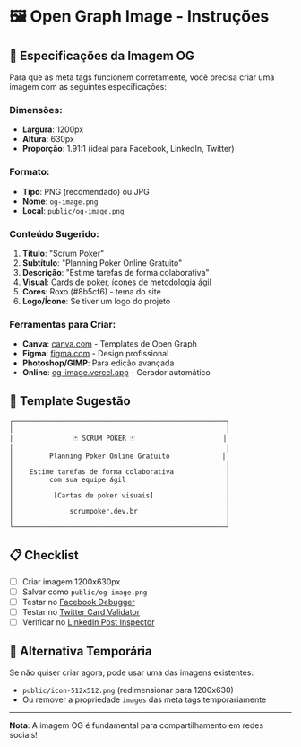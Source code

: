 # 🖼️ Open Graph Image - Instruções

## 📏 Especificações da Imagem OG

Para que as meta tags funcionem corretamente, você precisa criar uma imagem com as seguintes especificações:

### **Dimensões:**
- **Largura**: 1200px
- **Altura**: 630px
- **Proporção**: 1.91:1 (ideal para Facebook, LinkedIn, Twitter)

### **Formato:**
- **Tipo**: PNG (recomendado) ou JPG
- **Nome**: `og-image.png`
- **Local**: `public/og-image.png`

### **Conteúdo Sugerido:**
1. **Título**: "Scrum Poker"
2. **Subtítulo**: "Planning Poker Online Gratuito"
3. **Descrição**: "Estime tarefas de forma colaborativa"
4. **Visual**: Cards de poker, ícones de metodologia ágil
5. **Cores**: Roxo (#8b5cf6) - tema do site
6. **Logo/Ícone**: Se tiver um logo do projeto

### **Ferramentas para Criar:**
- **Canva**: [canva.com](https://canva.com) - Templates de Open Graph
- **Figma**: [figma.com](https://figma.com) - Design profissional
- **Photoshop/GIMP**: Para edição avançada
- **Online**: [og-image.vercel.app](https://og-image.vercel.app) - Gerador automático

## 🎨 Template Sugestão

```
┌─────────────────────────────────────────────────────┐
│                                                     │
│               🃏 SCRUM POKER 🃏                      │
│                                                     │
│         Planning Poker Online Gratuito             │
│                                                     │
│    Estime tarefas de forma colaborativa             │
│         com sua equipe ágil                         │
│                                                     │
│          [Cartas de poker visuais]                  │
│                                                     │
│              scrumpoker.dev.br                      │
│                                                     │
└─────────────────────────────────────────────────────┘
```

## 📋 Checklist

- [ ] Criar imagem 1200x630px
- [ ] Salvar como `public/og-image.png`
- [ ] Testar no [Facebook Debugger](https://developers.facebook.com/tools/debug/)
- [ ] Testar no [Twitter Card Validator](https://cards-dev.twitter.com/validator)
- [ ] Verificar no [LinkedIn Post Inspector](https://www.linkedin.com/post-inspector/)

## 🔄 Alternativa Temporária

Se não quiser criar agora, pode usar uma das imagens existentes:
- `public/icon-512x512.png` (redimensionar para 1200x630)
- Ou remover a propriedade `images` das meta tags temporariamente

---
**Nota**: A imagem OG é fundamental para compartilhamento em redes sociais!